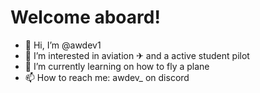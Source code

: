 # Welcome aboard!
- 👋 Hi, I’m @awdev1
- 👀 I’m interested in aviation ✈ and a active student pilot
- 🌱 I’m currently learning on how to fly a plane
- 📫 How to reach me: awdev_ on discord

